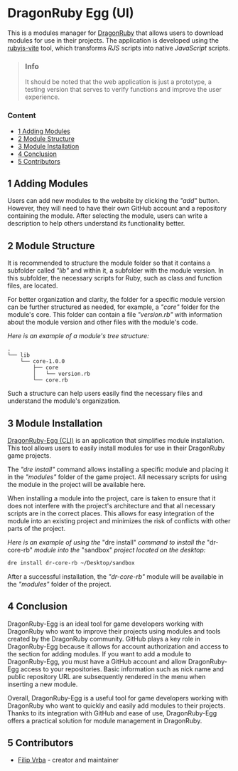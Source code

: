 # DragonRuby Egg (UI)
This is a modules manager for [DragonRuby](https://dragonruby.itch.io/dragonruby-gtk) that allows users to download modules for use in their projects. The application is developed using the [rubyjs-vite](https://github.com/filipvrba/ruby-js) tool, which transforms *RJS* scripts into native *JavaScript* scripts.

> ### Info
> It should be noted that the web application is just a prototype, a testing version that serves to verify functions and improve the user experience.

### Content
- [1 Adding Modules](#1-adding-modules)
- [2 Module Structure](#2-module-structure)
- [3 Module Installation](#3-module-installation)
- [4 Conclusion](#4-conclusion)
- [5 Contributors](#5-contributors)

## 1 Adding Modules

Users can add new modules to the website by clicking the *"add"* button. However, they will need to have their own GitHub account and a repository containing the module. After selecting the module, users can write a description to help others understand its functionality better.

## 2 Module Structure
It is recommended to structure the module folder so that it contains a subfolder called *"lib"* and within it, a subfolder with the module version. In this subfolder, the necessary scripts for Ruby, such as class and function files, are located.

For better organization and clarity, the folder for a specific module version can be further structured as needed, for example, a *"core"* folder for the module's core. This folder can contain a file *"version.rb"* with information about the module version and other files with the module's code.

*Here is an example of a module's tree structure:*
```text
.
└── lib
    └── core-1.0.0
        ├── core
        │   └── version.rb
        └── core.rb
```

Such a structure can help users easily find the necessary files and understand the module's organization.

## 3 Module Installation
[DragonRuby-Egg (CLI)](https://github.com/filipvrba/dragonruby-egg-rb) is an application that simplifies module installation. This tool allows users to easily install modules for use in their DragonRuby game projects.

The *"dre install"* command allows installing a specific module and placing it in the *"modules"* folder of the game project. All necessary scripts for using the module in the project will be available here.

When installing a module into the project, care is taken to ensure that it does not interfere with the project's architecture and that all necessary scripts are in the correct places. This allows for easy integration of the module into an existing project and minimizes the risk of conflicts with other parts of the project.

*Here is an example of using the* "dre install" *command to install the* "dr-core-rb" *module into the* "sandbox" *project located on the desktop:*
```bash
dre install dr-core-rb ~/Desktop/sandbox
```

After a successful installation, the *"dr-core-rb"* module will be available in the *"modules"* folder of the project.

## 4 Conclusion
DragonRuby-Egg is an ideal tool for game developers working with DragonRuby who want to improve their projects using modules and tools created by the DragonRuby community. GitHub plays a key role in DragonRuby-Egg because it allows for account authorization and access to the section for adding modules. If you want to add a module to DragonRuby-Egg, you must have a GitHub account and allow DragonRuby-Egg access to your repositories. Basic information such as nick name and public repository URL are subsequently rendered in the menu when inserting a new module.

Overall, DragonRuby-Egg is a useful tool for game developers working with DragonRuby who want to quickly and easily add modules to their projects. Thanks to its integration with GitHub and ease of use, DragonRuby-Egg offers a practical solution for module management in DragonRuby.

## 5 Contributors
- [Filip Vrba](https://github.com/filipvrba) - creator and maintainer